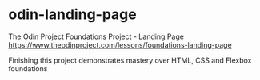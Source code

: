 # odin-landing-page
The Odin Project Foundations Project - Landing Page\
https://www.theodinproject.com/lessons/foundations-landing-page

Finishing this project demonstrates mastery over HTML, CSS and Flexbox foundations

